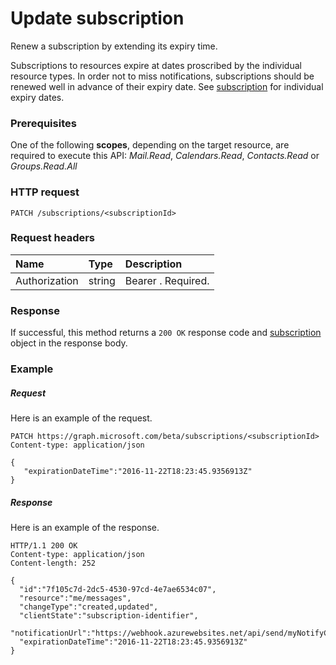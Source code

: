 # Update subscription

Renew a subscription by extending its expiry time.

Subscriptions to resources expire at dates proscribed by the individual resource types.  In order not to miss notifications, subscriptions should be renewed well in advance of their expiry date.  See [subscription](../resources/subscription.md) for individual expiry dates.
### Prerequisites
One of the following **scopes**, depending on the target resource, are required to execute this API: *Mail.Read*, *Calendars.Read*, *Contacts.Read* or *Groups.Read.All* 
### HTTP request
<!-- { "blockType": "ignored" } -->
```http
PATCH /subscriptions/<subscriptionId>
```

### Request headers
| Name       | Type | Description|
|:-----------|:------|:----------|
| Authorization  | string  | Bearer <token>. Required. |

### Response
If successful, this method returns a `200 OK` response code and [subscription](../resources/subscription.md) object in the response body.
### Example
##### Request
Here is an example of the request.
<!-- {
  "blockType": "request",
  "name": "update_subscription"
}-->
```http
PATCH https://graph.microsoft.com/beta/subscriptions/<subscriptionId>
Content-type: application/json

{
   "expirationDateTime":"2016-11-22T18:23:45.9356913Z"
}
```

##### Response
Here is an example of the response.
<!-- {
  "blockType": "response",
  "truncated": false,
  "@odata.type": "microsoft.graph.subscription"
} -->
```http
HTTP/1.1 200 OK
Content-type: application/json
Content-length: 252

{
  "id":"7f105c7d-2dc5-4530-97cd-4e7ae6534c07",
  "resource":"me/messages",
  "changeType":"created,updated",
  "clientState":"subscription-identifier",
  "notificationUrl":"https://webhook.azurewebsites.net/api/send/myNotifyClient",
  "expirationDateTime":"2016-11-22T18:23:45.9356913Z"
}
```


<!-- {
  "type": "#page.annotation",
  "description": "Update subscription",
  "keywords": "",
  "section": "documentation",
  "tocPath": ""
}-->